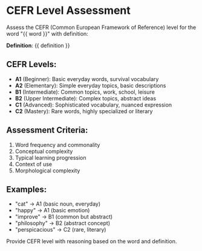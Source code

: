 # CEFR Level Assessment

Assess the CEFR (Common European Framework of Reference) level for the word "{{ word }}" with definition:

**Definition**: {{ definition }}

## CEFR Levels:
- **A1** (Beginner): Basic everyday words, survival vocabulary
- **A2** (Elementary): Simple everyday topics, basic descriptions
- **B1** (Intermediate): Common topics, work, school, leisure
- **B2** (Upper Intermediate): Complex topics, abstract ideas
- **C1** (Advanced): Sophisticated vocabulary, nuanced expression
- **C2** (Mastery): Rare words, highly specialized or literary

## Assessment Criteria:
1. Word frequency and commonality
2. Conceptual complexity
3. Typical learning progression
4. Context of use
5. Morphological complexity

## Examples:
- "cat" → A1 (basic noun, everyday)
- "happy" → A1 (basic emotion)
- "improve" → B1 (common but abstract)
- "philosophy" → B2 (abstract concept)
- "perspicacious" → C2 (rare, literary)

Provide CEFR level with reasoning based on the word and definition.
